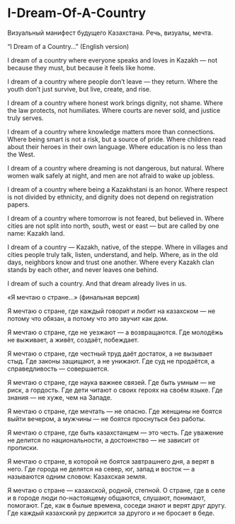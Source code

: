 # I-Dream-Of-A-Country
Визуальный манифест будущего Казахстана. Речь, визуалы, мечта.


“I Dream of a Country…” (English version)

I dream of a country
where everyone speaks and loves in Kazakh —
not because they must,
but because it feels like home.

I dream of a country
where people don’t leave — they return.
Where the youth don’t just survive,
but live, create, and rise.

I dream of a country
where honest work brings dignity,
not shame.
Where the law protects,
not humiliates.
Where courts are never sold,
and justice truly serves.

I dream of a country
where knowledge matters more than connections.
Where being smart is not a risk,
but a source of pride.
Where children read about their heroes
in their own language.
Where education is no less than the West.

I dream of a country
where dreaming is not dangerous,
but natural.
Where women walk safely at night,
and men are not afraid to wake up jobless.

I dream of a country
where being a Kazakhstani is an honor.
Where respect is not divided by ethnicity,
and dignity does not depend on registration papers.

I dream of a country
where tomorrow is not feared,
but believed in.
Where cities are not split into north, south, west or east —
but are called by one name: Kazakh land.

I dream of a country — Kazakh, native, of the steppe.
Where in villages and cities
people truly talk,
listen, understand, and help.
Where, as in the old days,
neighbors know and trust one another.
Where every Kazakh clan
stands by each other,
and never leaves one behind.

I dream of such a country.
And that dream already lives in us.



«Я мечтаю о стране…» (финальная версия)

Я мечтаю о стране,
где каждый говорит и любит на казахском —
не потому что обязан,
а потому что это звучит как дом.

Я мечтаю о стране,
где не уезжают — а возвращаются.
Где молодёжь не выживает,
а живёт, создаёт, побеждает.

Я мечтаю о стране,
где честный труд даёт достаток,
а не вызывает стыд.
Где законы защищают,
а не унижают.
Где суд не продаётся,
а справедливость — совершается.

Я мечтаю о стране,
где наука важнее связей.
Где быть умным — не риск,
а гордость.
Где дети читают о своих героях
на своём языке.
Где знания — не хуже, чем на Западе.

Я мечтаю о стране,
где мечтать — не опасно.
Где женщины не боятся выйти вечером,
а мужчины — не боятся проснуться без работы.

Я мечтаю о стране,
где быть казахстанцем — это честь.
Где уважение не делится по национальности,
а достоинство — не зависит от прописки.

Я мечтаю о стране,
в которой не боятся завтрашнего дня,
а верят в него.
Где города не делятся на север, юг, запад и восток —
а называются одним словом: Казахская земля.

Я мечтаю о стране — казахской, родной, степной.
О стране, где в селе и в городе
люди по-настоящему общаются,
слушают, понимают, помогают.
Где, как в былые времена,
соседи знают и верят друг другу.
Где каждый казахский ру
держится за другого
и не бросает в беде.
